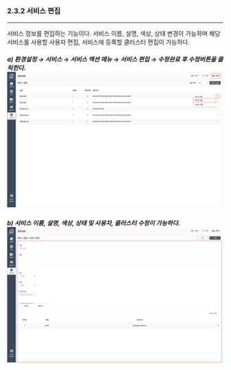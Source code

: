 ### 2.3.2    서비스 편집

---

서비스 정보를 편집하는 기능이다. 서비스 이름, 설명, 색상, 상태 변경이 가능하며 해당 서비스를 사용할 사용자 편집, 서비스에 등록할 클러스터 편집이 가능하다.

##### a\) 환경설정 → 서비스 → 서비스 액션 메뉴 → 서비스 편집 → 수정완료 후 수정버튼을 클릭한다.![](/assets/KR/3.0.0/2.3.2_1.png)

##### b\) 서비스 이름, 설명, 색상, 상태 및 사용자, 클러스터 수정이 가능하다.![](/assets/KR/3.0.0/2.3.2_2.png)



